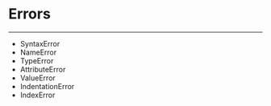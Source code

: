 # Errors
------------------------------------------------------------------------------------
* SyntaxError
* NameError
* TypeError
* AttributeError
* ValueError
* IndentationError
* IndexError
